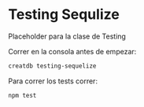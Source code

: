 # Testing Sequlize

Placeholder para la clase de Testing

Correr en la consola antes de empezar:

```sh
creatdb testing-sequelize
```

Para correr los tests correr:

```sh
npm test
```
